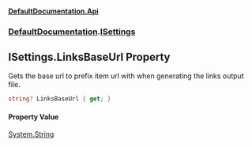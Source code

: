 #### [DefaultDocumentation\.Api](../../index.md 'index')
### [DefaultDocumentation](../../index.md#DefaultDocumentation 'DefaultDocumentation').[ISettings](index.md 'DefaultDocumentation\.ISettings')

## ISettings\.LinksBaseUrl Property

Gets the base url to prefix item url with when generating the links output file\.

```csharp
string? LinksBaseUrl { get; }
```

#### Property Value
[System\.String](https://docs.microsoft.com/en-us/dotnet/api/System.String 'System\.String')